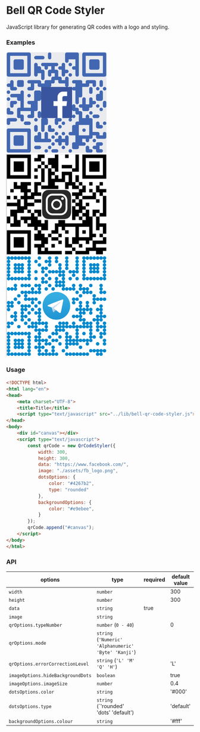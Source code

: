 # Bell QR Code Styler

JavaScript library for generating QR codes with a logo and styling.

### Examples

<p float="left">
<img style="display:inline-block" src="./app/assets/facebook_example.png" width="270" />
<img style="display:inline-block" src="app/assets/instagram_example.png" width="270" />
<img style="display:inline-block" src="app/assets/telegram_example.png" width="270" />
</p>

### Usage

```HTML
<!DOCTYPE html>
<html lang="en">
<head>
    <meta charset="UTF-8">
    <title>Title</title>
    <script type="text/javascript" src="../lib/bell-qr-code-styler.js"></script>
</head>
<body>
    <div id="canvas"></div>
    <script type="text/javascript">
        const qrCode = new QrCodeStyler({
            width: 300,
            height: 300,
            data: "https://www.facebook.com/",
            image: "./assets/fb_logo.png",
            dotsOptions: {
                color: "#4267b2",
                type: "rounded"
            },
            backgroundOptions: {
                color: "#e9ebee",
            }
        });
        qrCode.append("#canvas");
    </script>
</body>
</html>
```

### API

options                          | type                                                   | required | default value
---------------------------------|--------------------------------------------------------|----------|---------------
`width`                          | `number`                                               |          | 300
`height`                         | `number`                                               |          | 300
`data`                           | `string`                                               | true     |
`image`                          | `string`                                               |          |
`qrOptions.typeNumber`           | `number` (`0 - 40`)                                    |          | 0
`qrOptions.mode`                 | `string` (`'Numeric' 'Alphanumeric' 'Byte' 'Kanji'`)   |          |
`qrOptions.errorCorrectionLevel` | `string` (`'L' 'M' 'Q' 'H'`)                           |          | 'L'
`imageOptions.hideBackgroundDots`| `boolean`                                              |          | true
`imageOptions.imageSize`         | `number`                                               |          | 0.4
`dotsOptions.color`             | `string`                                               |          | '#000'
`dotsOptions.type`               | `string`  (`'rounded' 'dots' 'default')                |          | 'default'
`backgroundOptions.colour`       | `string`                                               |          | '#fff'